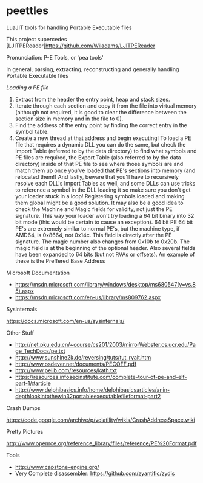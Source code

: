 # peettles
LuaJIT tools for handling Portable Executable files

This project supercedes [LJITPEReader]https://github.com/Wiladams/LJITPEReader

Pronunciation: P-E Tools, or 'pea tools'

In general, parsing, extracting, reconstructing and generally handling Portable Executable files

*Loading a PE file*

1. Extract from the header the entry point, heap and stack sizes. 
2. Iterate through each section and copy it from the file into virtual memory (although not required, it is good to clear the difference between the section size in memory and in the file to 0). 
3. Find the address of the entry point by finding the correct entry in the symbol table. 
4. Create a new thread at that address and begin executing! 
To load a PE file that requires a dynamic DLL you can do the same, but check the Import Table (referred to by the data directory) to find what symbols and PE files are required, the Export Table (also referred to by the data directory) inside of that PE file to see where those symbols are and match them up once you've loaded that PE's sections into memory (and relocated them!) And lastly, beware that you'll have to recursively resolve each DLL's Import Tables as well, and some DLLs can use tricks to reference a symbol in the DLL loading it so make sure you don't get your loader stuck in a loop! Registering symbols loaded and making them global might be a good solution. 
It may also be a good idea to check the Machine and Magic fields for validity, not just the PE signature. This way your loader won't try loading a 64 bit binary into 32 bit mode (this would be certain to cause an exception). 
64 bit PE
64 bit PE's are extremely similar to normal PE's, but the machine type, if AMD64, is 0x8664, not 0x14c. This field is directly after the PE signature. The magic number also changes from 0x10b to 0x20b. The magic field is at the beginning of the optional header. 
Also several fields have been expanded to 64 bits (but not RVAs or offsets). An example of these is the Preffered Base Address 


Microsoft Documentation

* https://msdn.microsoft.com/library/windows/desktop/ms680547(v=vs.85).aspx
* https://msdn.microsoft.com/en-us/library/ms809762.aspx

Sysinternals

https://docs.microsoft.com/en-us/sysinternals/


Other Stuff

* http://net.pku.edu.cn/~course/cs201/2003/mirrorWebster.cs.ucr.edu/Page_TechDocs/pe.txt
* http://www.sunshine2k.de/reversing/tuts/tut_rvait.htm
* http://www.osdever.net/documents/PECOFF.pdf
* http://www.pelib.com/resources/kath.txt
* https://resources.infosecinstitute.com/complete-tour-of-pe-and-elf-part-1/#article
* http://www.delphibasics.info/home/delphibasicsarticles/anin-depthlookintothewin32portableexecutablefileformat-part2

Crash Dumps

https://code.google.com/archive/p/volatility/wikis/CrashAddressSpace.wiki

Pretty Pictures

http://www.openrce.org/reference_library/files/reference/PE%20Format.pdf

Tools

* http://www.capstone-engine.org/
* Very Complete disassembler: https://github.com/zyantific/zydis


